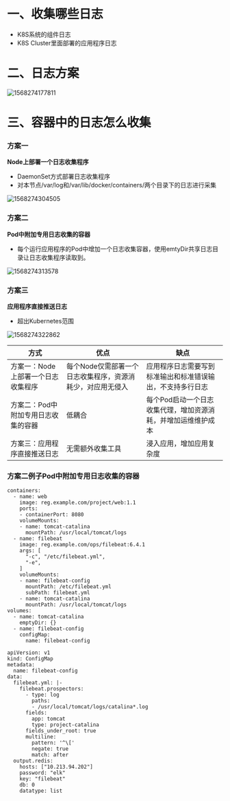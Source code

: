 # 一、收集哪些日志

- K8S系统的组件日志
- K8S Cluster里面部署的应用程序日志

# 二、日志方案

![1568274177811](assets/1568274177811.png)



# 三、容器中的日志怎么收集

### 方案一

**Node上部署一个日志收集程序**

- DaemonSet方式部署日志收集程序
- 对本节点/var/log和/var/lib/docker/containers/两个目录下的日志进行采集

![1568274304505](assets/1568274304505.png)



### 方案二

**Pod中附加专用日志收集的容器**

- 每个运行应用程序的Pod中增加一个日志收集容器，使用emtyDir共享日志目录让日志收集程序读取到。



![1568274313578](assets/1568274313578.png)

### 方案三

**应用程序直接推送日志**

- 超出Kubernetes范围

![1568274322862](assets/1568274322862.png)



| 方式                                | 优点                                                       | 缺点                                                         |
| ----------------------------------- | ---------------------------------------------------------- | ------------------------------------------------------------ |
| 方案一：Node上部署一个日志收集程序  | 每个Node仅需部署一个日志收集程序，资源消耗少，对应用无侵入 | 应用程序日志需要写到标准输出和标准错误输出，不支持多行日志   |
| 方案二：Pod中附加专用日志收集的容器 | 低耦合                                                     | 每个Pod启动一个日志收集代理，增加资源消耗，并增加运维维护成本 |
| 方案三：应用程序直接推送日志        | 无需额外收集工具                                           | 浸入应用，增加应用复杂度                                     |





### 方案二例子Pod中附加专用日志收集的容器

```
containers:
  - name: web
    image: reg.example.com/project/web:1.1
    ports:
    - containerPort: 8080
    volumeMounts:
    - name: tomcat-catalina
      mountPath: /usr/local/tomcat/logs
  - name: filebeat
    image: reg.example.com/ops/filebeat:6.4.1
    args: [
      "-c", "/etc/filebeat.yml",
      "-e",
    ]
    volumeMounts:
    - name: filebeat-config
      mountPath: /etc/filebeat.yml
      subPath: filebeat.yml
    - name: tomcat-catalina
      mountPath: /usr/local/tomcat/logs
volumes:
  - name: tomcat-catalina
    emptyDir: {}
  - name: filebeat-config
    configMap:
      name: filebeat-config
```





```
apiVersion: v1
kind: ConfigMap
metadata:
  name: filebeat-config
data:
  filebeat.yml: |-
    filebeat.prospectors:
      - type: log
        paths:
        - /usr/local/tomcat/logs/catalina*.log
      fields:
        app: tomcat
        type: project-catalina
      fields_under_root: true
      multiline:
        pattern: '^\['
        negate: true
        match: after
  output.redis:
    hosts: ["10.213.94.202"]
    password: "elk"
    key: "filebeat"
    db: 0
    datatype: list
```

